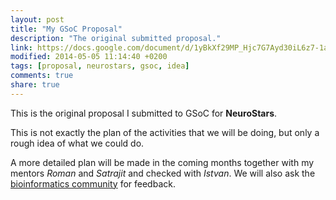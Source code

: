 ```yaml
---
layout: post
title: "My GSoC Proposal"
description: "The original submitted proposal."
link: https://docs.google.com/document/d/1yBkXf29MP_Hjc7G7Ayd30iL6z7-1aLA53j7ezLQuPXk/edit?usp=sharing
modified: 2014-05-05 11:14:40 +0200
tags: [proposal, neurostars, gsoc, idea]
comments: true
share: true
---
```


This is the original proposal I submitted to GSoC for **NeuroStars**.

This is not exactly the plan of the activities that we will be doing, but only a rough idea of what we could do.

A more detailed plan will be made in the coming months together with my mentors *Roman* and *Satrajit* and checked with *Istvan*. We will also ask the [bioinformatics community](https://groups.google.com/forum/#!forum/biostar-central) for feedback.